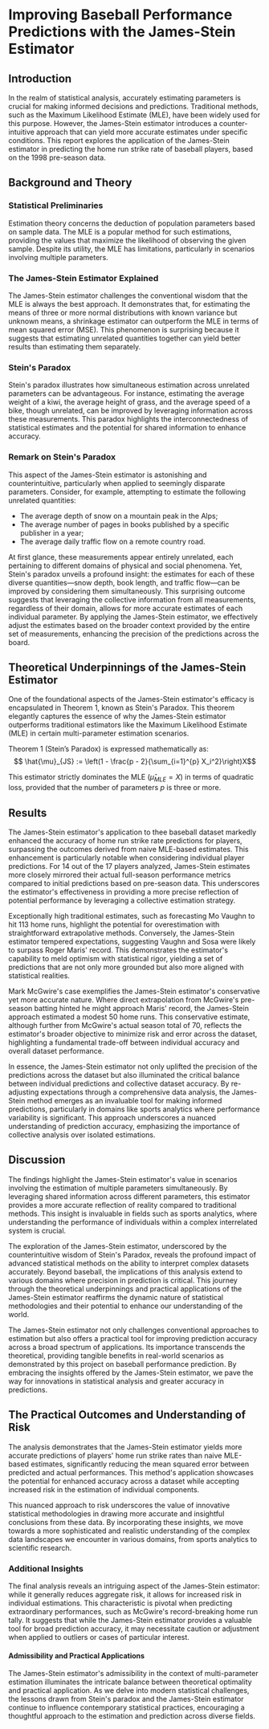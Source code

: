 # Improving Baseball Performance Predictions with the James-Stein Estimator

## Introduction

In the realm of statistical analysis, accurately estimating parameters is crucial for making informed decisions and predictions. Traditional methods, such as the Maximum Likelihood Estimate (MLE), have been widely used for this purpose. However, the James-Stein estimator introduces a counter-intuitive approach that can yield more accurate estimates under specific conditions. This report explores the application of the James-Stein estimator in predicting the home run strike rate of baseball players, based on the 1998 pre-season data.

## Background and Theory

### Statistical Preliminaries

Estimation theory concerns the deduction of population parameters based on sample data. The MLE is a popular method for such estimations, providing the values that maximize the likelihood of observing the given sample. Despite its utility, the MLE has limitations, particularly in scenarios involving multiple parameters.

### The James-Stein Estimator Explained

The James-Stein estimator challenges the conventional wisdom that the MLE is always the best approach. It demonstrates that, for estimating the means of three or more normal distributions with known variance but unknown means, a shrinkage estimator can outperform the MLE in terms of mean squared error (MSE). This phenomenon is surprising because it suggests that estimating unrelated quantities together can yield better results than estimating them separately.

### Stein's Paradox

Stein's paradox illustrates how simultaneous estimation across unrelated parameters can be advantageous. For instance, estimating the average weight of a kiwi, the average height of grass, and the average speed of a bike, though unrelated, can be improved by leveraging information across these measurements. This paradox highlights the interconnectedness of statistical estimates and the potential for shared information to enhance accuracy.

### Remark on Stein's Paradox

This aspect of the James-Stein estimator is astonishing and counterintuitive, particularly when applied to seemingly disparate parameters. Consider, for example, attempting to estimate the following unrelated quantities:

- The average depth of snow on a mountain peak in the Alps;
- The average number of pages in books published by a specific publisher in a year;
- The average daily traffic flow on a remote country road.

At first glance, these measurements appear entirely unrelated, each pertaining to different domains of physical and social phenomena. Yet, Stein's paradox unveils a profound insight: the estimates for each of these diverse quantities—snow depth, book length, and traffic flow—can be improved by considering them simultaneously. This surprising outcome suggests that leveraging the collective information from all measurements, regardless of their domain, allows for more accurate estimates of each individual parameter. By applying the James-Stein estimator, we effectively adjust the estimates based on the broader context provided by the entire set of measurements, enhancing the precision of the predictions across the board.

## Theoretical Underpinnings of the James-Stein Estimator

One of the foundational aspects of the James-Stein estimator's efficacy is encapsulated in Theorem 1, known as Stein's Paradox. This theorem elegantly captures the essence of why the James-Stein estimator outperforms traditional estimators like the Maximum Likelihood Estimate (MLE) in certain multi-parameter estimation scenarios.

Theorem 1 (Stein’s Paradox) is expressed mathematically as:$$
\hat{\mu}_{JS} := \left(1 - \frac{p - 2}{\sum_{i=1}^{p} X_i^2}\right)X$$

This estimator strictly dominates the MLE $(\hat{\mu}_{MLE} = X)$ in terms of quadratic loss, provided that the number of parameters $p$ is three or more.

## Results

The James-Stein estimator's application to thee baseball dataset markedly enhanced the accuracy of home run strike rate predictions for players, surpassing the outcomes derived from naive MLE-based estimates. This enhancement is particularly notable when considering individual player predictions. For 14 out of the 17 players analyzed, James-Stein estimates more closely mirrored their actual full-season performance metrics compared to initial predictions based on pre-season data. This underscores the estimator's effectiveness in providing a more precise reflection of potential performance by leveraging a collective estimation strategy.

Exceptionally high traditional estimates, such as forecasting Mo Vaughn to hit 113 home runs, highlight the potential for overestimation with straightforward extrapolative methods. Conversely, the James-Stein estimator tempered expectations, suggesting Vaughn and Sosa were likely to surpass Roger Maris' record. This demonstrates the estimator's capability to meld optimism with statistical rigor, yielding a set of predictions that are not only more grounded but also more aligned with statistical realities.

Mark McGwire's case exemplifies the James-Stein estimator's conservative yet more accurate nature. Where direct extrapolation from McGwire's pre-season batting hinted he might approach Maris' record, the James-Stein approach estimated a modest 50 home runs. This conservative estimate, although further from McGwire's actual season total of 70, reflects the estimator's broader objective to minimize risk and error across the dataset, highlighting a fundamental trade-off between individual accuracy and overall dataset performance.

In essence, the James-Stein estimator not only uplifted the precision of the predictions across the dataset but also illuminated the critical balance between individual predictions and collective dataset accuracy. By re-adjusting expectations through a comprehensive data analysis, the James-Stein method emerges as an invaluable tool for making informed predictions, particularly in domains like sports analytics where performance variability is significant. This approach underscores a nuanced understanding of prediction accuracy, emphasizing the importance of collective analysis over isolated estimations.

## Discussion

The findings highlight the James-Stein estimator's value in scenarios involving the estimation of multiple parameters simultaneously. By leveraging shared information across different parameters, this estimator provides a more accurate reflection of reality compared to traditional methods. This insight is invaluable in fields such as sports analytics, where understanding the performance of individuals within a complex interrelated system is crucial.

The exploration of the James-Stein estimator, underscored by the counterintuitive wisdom of Stein's Paradox, reveals the profound impact of advanced statistical methods on the ability to interpret complex datasets accurately. Beyond baseball, the implications of this analysis extend to various domains where precision in prediction is critical. This journey through the theoretical underpinnings and practical applications of the James-Stein estimator reaffirms the dynamic nature of statistical methodologies and their potential to enhance our understanding of the world.

The James-Stein estimator not only challenges conventional approaches to estimation but also offers a practical tool for improving prediction accuracy across a broad spectrum of applications. Its importance transcends the theoretical, providing tangible benefits in real-world scenarios as demonstrated by this project on baseball performance prediction. By embracing the insights offered by the James-Stein estimator, we pave the way for innovations in statistical analysis and greater accuracy in predictions.

## The Practical Outcomes and Understanding of Risk

The analysis demonstrates that the James-Stein estimator yields more accurate predictions of players' home run strike rates than naive MLE-based estimates, significantly reducing the mean squared error between predicted and actual performances. This method's application showcases the potential for enhanced accuracy across a dataset while accepting increased risk in the estimation of individual components.

This nuanced approach to risk underscores the value of innovative statistical methodologies in drawing more accurate and insightful conclusions from these data. By incorporating these insights, we move towards a more sophisticated and realistic understanding of the complex data landscapes we encounter in various domains, from sports analytics to scientific research.

### Additional Insights

The final analysis reveals an intriguing aspect of the James-Stein estimator: while it generally reduces aggregate risk, it allows for increased risk in individual estimations. This characteristic is pivotal when predicting extraordinary performances, such as McGwire's record-breaking home run tally. It suggests that while the James-Stein estimator provides a valuable tool for broad prediction accuracy, it may necessitate caution or adjustment when applied to outliers or cases of particular interest.

#### Admissibility and Practical Applications

The James-Stein estimator's admissibility in the context of multi-parameter estimation illuminates the intricate balance between theoretical optimality and practical application. As we delve into modern statistical challenges, the lessons drawn from Stein's paradox and the James-Stein estimator continue to influence contemporary statistical practices, encouraging a thoughtful approach to the estimation and prediction across diverse fields.

